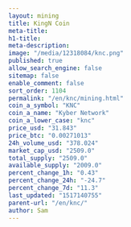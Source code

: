 ```yaml
---
layout: mining
title: KingN Coin
meta-title: 
h1-title: 
meta-description: 
image: "/media/12318084/knc.png"
published: true
allow_search_engine: false
sitemap: false
enable_comment: false
sort_order: 1104
permalink: "/en/knc/mining.html"
coin_a_symbol: "KNC"
coin_a_name: "Kyber Network"
coin_a_lower_case: "knc"
price_usd: "31.843"
price_btc: "0.00271013"
24h_volume_usd: "378.024"
market_cap_usd: "2509.0"
total_supply: "2509.0"
available_supply: "2009.0"
percent_change_1h: "0.43"
percent_change_24h: "-24.7"
percent_change_7d: "11.3"
last_updated: "1517140755"
parent-url: "/en/knc/"
author: Sam
---
```


